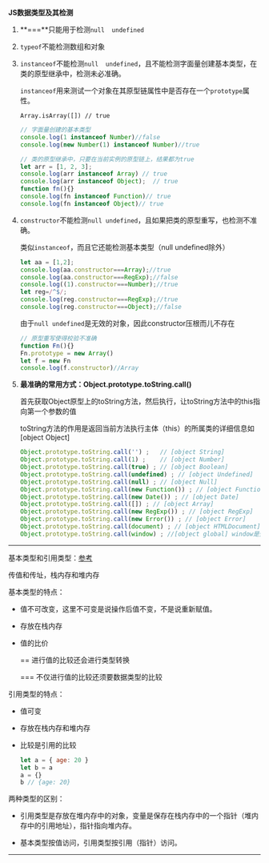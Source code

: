 **JS数据类型及其检测**

1. **===**只能用于检测`null  undefined`

2. `typeof`不能检测数组和对象

3. `instanceof`不能检测`null  undefined`，且不能检测字面量创建基本类型，在类的原型继承中，检测未必准确。

   `instanceof`用来测试一个对象在其原型链属性中是否存在一个`prototype`属性。

   `Array.isArray([]) // true`

   ```javascript
   // 字面量创建的基本类型
   console.log(1 instanceof Number)//false
   console.log(new Number(1) instanceof Number)//true
   ```

   ```javascript
   // 类的原型继承中，只要在当前实例的原型链上，结果都为true
   let arr = [1, 2, 3];
   console.log(arr instanceof Array) // true
   console.log(arr instanceof Object);  // true
   function fn(){}
   console.log(fn instanceof Function)// true
   console.log(fn instanceof Object)// true
   ```

4. `constructor`不能检测`null undefined`，且如果把类的原型重写，也检测不准确。

   类似`instanceof`，而且它还能检测基本类型（null undefined除外）

   ```javascript
   let aa = [1,2];
   console.log(aa.constructor===Array);//true
   console.log(aa.constructor===RegExp);//false
   console.log((1).constructor===Number);//true
   let reg=/^$/;
   console.log(reg.constructor===RegExp);//true
   console.log(reg.constructor===Object);//false 
   ```

   由于`null undefined`是无效的对象，因此constructor压根而儿不存在

   ```javascript
   // 原型重写使得校验不准确
   function Fn(){}
   Fn.prototype = new Array()
   let f = new Fn
   console.log(f.constructor)//Array
   ```

5. **最准确的常用方式：Object.prototype.toString.call()**

   首先获取Object原型上的toString方法，然后执行，让toString方法中的this指向第一个参数的值

   toString方法的作用是返回当前方法执行主体（this）的所属类的详细信息如[object Object]

   ```javascript
   Object.prototype.toString.call('') ;   // [object String]
   Object.prototype.toString.call(1) ;    // [object Number]
   Object.prototype.toString.call(true) ; // [object Boolean]
   Object.prototype.toString.call(undefined) ; // [object Undefined]
   Object.prototype.toString.call(null) ; // [object Null]
   Object.prototype.toString.call(new Function()) ; // [object Function]
   Object.prototype.toString.call(new Date()) ; // [object Date]
   Object.prototype.toString.call([]) ; // [object Array]
   Object.prototype.toString.call(new RegExp()) ; // [object RegExp]
   Object.prototype.toString.call(new Error()) ; // [object Error]
   Object.prototype.toString.call(document) ; // [object HTMLDocument]
   Object.prototype.toString.call(window) ; //[object global] window是全局对象global的引用
   ```

***

基本类型和引用类型：[参考](https://www.cnblogs.com/c2016c/articles/9328725.html)

传值和传址，栈内存和堆内存

基本类型的特点：

- 值不可改变，这里不可变是说操作后值不变，不是说重新赋值。

- 存放在栈内存

- 值的比价

  == 进行值的比较还会进行类型转换

  === 不仅进行值的比较还须要数据类型的比较

引用类型的特点：

- 值可变

- 存放在栈内存和堆内存

- 比较是引用的比较

  ```javascript
  let a = { age: 20 }
  let b = a 
  a = {}
  b // {age: 20}
  ```

  

两种类型的区别：

- 引用类型是存放在堆内存中的对象，变量是保存在栈内存中的一个指针（堆内存中的引用地址），指针指向堆内存。

- 基本类型按值访问，引用类型按引用（指针）访问。

***



